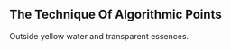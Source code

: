 The Technique Of Algorithmic Points
-----------------------------------
Outside yellow water and transparent essences.  
